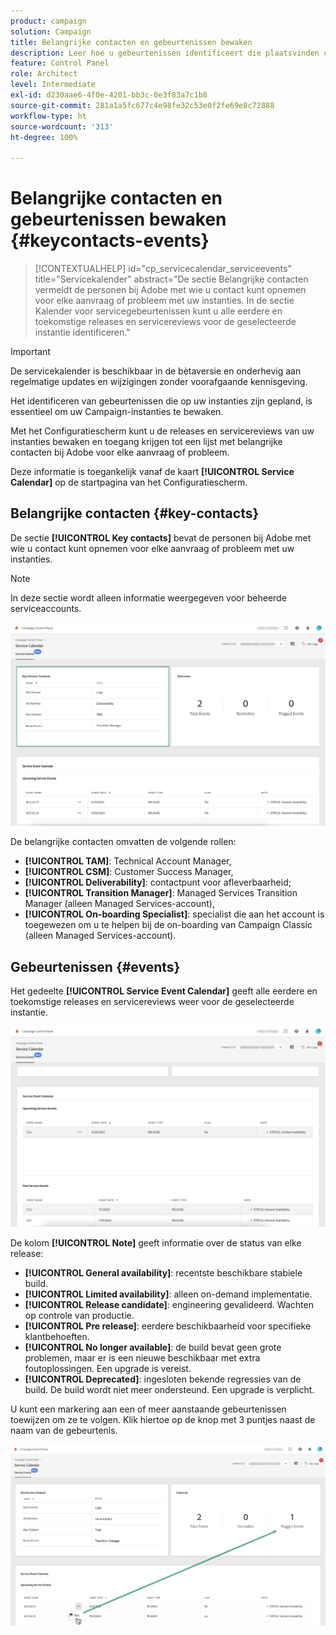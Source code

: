 ```yaml
---
product: campaign
solution: Campaign
title: Belangrijke contacten en gebeurtenissen bewaken
description: Leer hoe u gebeurtenissen identificeert die plaatsvinden op uw instanties en belangrijke contacten bij Adobe.
feature: Control Panel
role: Architect
level: Intermediate
exl-id: d230aae6-4f0e-4201-bb3c-0e3f83a7c1b8
source-git-commit: 281a1a5fc677c4e98fe32c53e0f2fe69e8c72888
workflow-type: ht
source-wordcount: '313'
ht-degree: 100%

---
```


# Belangrijke contacten en gebeurtenissen bewaken {#keycontacts-events}

>[!CONTEXTUALHELP]
>id="cp_servicecalendar_serviceevents"
>title="Servicekalender"
>abstract="De sectie Belangrijke contacten vermeldt de personen bij Adobe met wie u contact kunt opnemen voor elke aanvraag of probleem met uw instanties. In de sectie Kalender voor servicegebeurtenissen kunt u alle eerdere en toekomstige releases en servicereviews voor de geselecteerde instantie identificeren."

>[!IMPORTANT]
>
>De servicekalender is beschikbaar in de bètaversie en onderhevig aan regelmatige updates en wijzigingen zonder voorafgaande kennisgeving.

Het identificeren van gebeurtenissen die op uw instanties zijn gepland, is essentieel om uw Campaign-instanties te bewaken.

Met het Configuratiescherm kunt u de releases en servicereviews van uw instanties bewaken en toegang krijgen tot een lijst met belangrijke contacten bij Adobe voor elke aanvraag of probleem.

Deze informatie is toegankelijk vanaf de kaart **[!UICONTROL Service Calendar]** op de startpagina van het Configuratiescherm.

## Belangrijke contacten {#key-contacts}

De sectie **[!UICONTROL Key contacts]** bevat de personen bij Adobe met wie u contact kunt opnemen voor elke aanvraag of probleem met uw instanties.

>[!NOTE]
>
>In deze sectie wordt alleen informatie weergegeven voor beheerde serviceaccounts.

![](assets/service-events-contacts.png)

De belangrijke contacten omvatten de volgende rollen:

* **[!UICONTROL TAM]**: Technical Account Manager,
* **[!UICONTROL CSM]**: Customer Success Manager,
* **[!UICONTROL Deliverability]**: contactpunt voor afleverbaarheid;
* **[!UICONTROL Transition Manager]**: Managed Services Transition Manager (alleen Managed Services-account),
* **[!UICONTROL On-boarding Specialist]**: specialist die aan het account is toegewezen om u te helpen bij de on-boarding van Campaign Classic (alleen Managed Services-account).

## Gebeurtenissen {#events}

Het gedeelte **[!UICONTROL Service Event Calendar]** geeft alle eerdere en toekomstige releases en servicereviews weer voor de geselecteerde instantie.

![](assets/service-events-calendar.png)

De kolom **[!UICONTROL Note]** geeft informatie over de status van elke release:

* **[!UICONTROL General availability]**: recentste beschikbare stabiele build.
* **[!UICONTROL Limited availability]**: alleen on-demand implementatie.
* **[!UICONTROL Release candidate]**: engineering gevalideerd. Wachten op controle van productie.
* **[!UICONTROL Pre release]**: eerdere beschikbaarheid voor specifieke klantbehoeften.
* **[!UICONTROL No longer available]**: de build bevat geen grote problemen, maar er is een nieuwe beschikbaar met extra foutoplossingen. Een upgrade is vereist.
* **[!UICONTROL Deprecated]**: ingesloten bekende regressies van de build.
De build wordt niet meer ondersteund. Een upgrade is verplicht.

U kunt een markering aan een of meer aanstaande gebeurtenissen toewijzen om ze te volgen. Klik hiertoe op de knop met 3 puntjes naast de naam van de gebeurtenis.

![](assets/service-events-flag.png)
